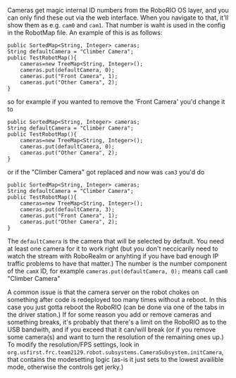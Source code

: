Cameras get magic internal ID numbers from the RoboRIO OS layer, and you can only find these out via the web interface. When you navigate to that, it'll show them as e.g. `cam0` and `cam1`. That number is waht is used in the config in the RobotMap file. An example of this is as follows:

```
public SortedMap<String, Integer> cameras;
String defaultCamera = "Climber Camera";
public TestRobotMap(){
	cameras=new TreeMap<String, Integer>();
	cameras.put(defaultCamera, 0);
	cameras.put("Front Camera", 1);
	cameras.put("Other Camera", 2);
}
```

so for example if you wanted to remove the 'Front Camera' you'd change it to 

```
public SortedMap<String, Integer> cameras;
String defaultCamera = "Climber Camera";
public TestRobotMap(){
	cameras=new TreeMap<String, Integer>();
	cameras.put(defaultCamera, 0);
	cameras.put("Other Camera", 2);
}
```

or if the "Climber Camera" got replaced and now was `cam3` you'd do

```
public SortedMap<String, Integer> cameras;
String defaultCamera = "Climber Camera";
public TestRobotMap(){
	cameras=new TreeMap<String, Integer>();
	cameras.put(defaultCamera, 3);
	cameras.put("Front Camera", 1);
	cameras.put("Other Camera", 2);
}
```

The `defaultCamera` is the camera that will be selected by default. You need at least one camera for it to work right (but you don't neccicarily need to watch the stream with RoboRealm or anyhting if you have bad enough IP traffic problems to have that matter.) The number is the number component of the `camX` ID, for example `cameras.put(defaultCamera, 0);` means call `cam0` "Climber Camera"

A common issue is that the camera server on the robot chokes on something after code is redeployed too many times without a reboot. In this case you just gotta reboot the RoboRIO (can be done via one of the tabs in the driver station.)
If for some reason you add or remove cameras and something breaks, it's probably that there's a limit on the RoboRIO as to the USB bandwith, and if you exceed that it can/will break (or if you remove some camera(s) and want to turn the resolution of the remaining ones up.) To modify the resolution/FPS settings, look in `org.usfirst.frc.team2129.robot.subsystems.CameraSubsystem.initCamera`, that contains the modesetting logic (as-is it just sets to the lowest availible mode, otherwise the controls get jerky.)